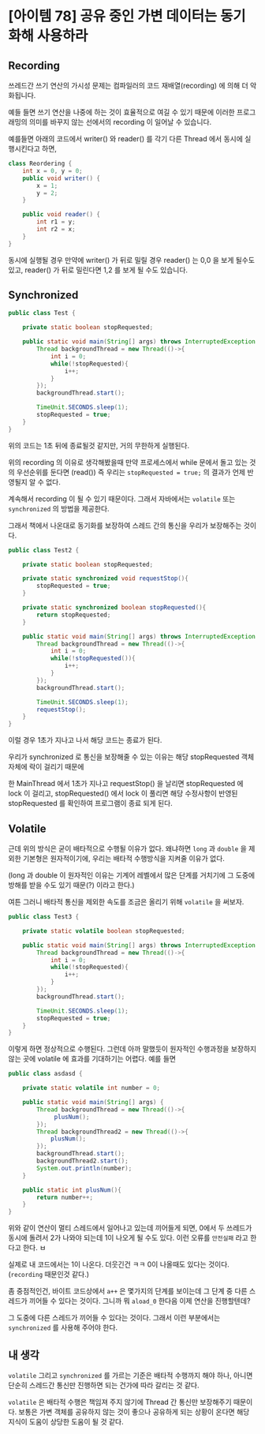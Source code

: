 # [아이템 78] 공유 중인 가변 데이터는 동기화해 사용하라

## Recording

쓰레드간 쓰기 연산의 가시성 문제는 컴파일러의 코드 재배열(recording) 에 의해 더 악화됩니다.

예들 들면 쓰기 연산을 나중에 하는 것이 효율적으로 여길 수 있기 때문에 이러한 프로그래밍의 의미를 바꾸지 않는 선에서의 recording 이 일어날 수 있습니다.

예를들면 아래의 코드에서 writer() 와 reader() 를 각기 다른 Thread 에서 동시에 실행시킨다고 하면,

```java
class Reordering {
    int x = 0, y = 0;
    public void writer() {
        x = 1;
        y = 2;
    }

    public void reader() {
        int r1 = y;
        int r2 = x;
    }
}
```

동시에 실행될 경우 만약에 writer() 가 뒤로 밀릴 경우 reader() 는 0,0 을 보게 될수도 있고, reader() 가 뒤로 밀린다면 1,2 를 보게 될 수도 있습니다.

## Synchronized

```java
public class Test {

    private static boolean stopRequested;

    public static void main(String[] args) throws InterruptedException {
        Thread backgroundThread = new Thread(()->{
            int i = 0;
            while(!stopRequested){
                i++;
            }
        });
        backgroundThread.start();

        TimeUnit.SECONDS.sleep(1);
        stopRequested = true;
    }
}
```

위의 코드는 1초 뒤에 종료될것 같지만, 거의 무한하게 실행된다.

위의 recording 의 이유로 생각해봤을때 만약 프로세스에서 while 문에서 돌고 있는 것의 우선순위를 둔다면 (read()) 즉 우리는 `stopRequested = true;` 의 결과가 언제 반영될지 알 수 없다.

계속해서 recording 이 될 수 있기 때문이다. 그래서 자바에서는 `volatile` 또는 `synchronized` 의 방법을 제공한다.

그래서 책에서 나온대로 동기화를 보장하여 스레드 간의 통신을 우리가 보장해주는 것이다.

```java
public class Test2 {

    private static boolean stopRequested;

    private static synchronized void requestStop(){
        stopRequested = true;
    }

    private static synchronized boolean stopRequested(){
        return stopRequested;
    }

    public static void main(String[] args) throws InterruptedException {
        Thread backgroundThread = new Thread(()->{
            int i = 0;
            while(!stopRequested()){
                i++;
            }
        });
        backgroundThread.start();

        TimeUnit.SECONDS.sleep(1);
        requestStop();
    }
}
```

이럴 경우 1초가 지나고 나서 해당 코드는 종료가 된다.

우리가 synchronized 로 통신을 보장해줄 수 있는 이유는 해당 stopRequested 객체 자체에 락이 걸리기 때문에

한 MainThread 에서 1초가 지나고 requestStop() 을 날리면 stopRequested 에 lock 이 걸리고, stopRequested() 에서 lock 이 풀리면 해당 수정사항이 반영된 stopRequested 를 확인하여 프로그램이 종료 되게 된다.

## Volatile

근데 위의 방식은 굳이 배타적으로 수행될 이유가 없다. 왜냐하면 `long` 과 `double` 을 제외한 기본형은 원자적이기에, 우리는 배타적 수행방식을 지켜줄 이유가 없다.

(long 과 double 이 원자적인 이유는 기계어 레벨에서 많은 단계를 거치기에 그 도중에 방해를 받을 수도 있기 때문(?) 이라고 한다.)

여튼 그러니 배타적 통신을 제외한 속도를 조금은 올리기 위해 `volatile` 을 써보자.

```java
public class Test3 {

    private static volatile boolean stopRequested;

    public static void main(String[] args) throws InterruptedException {
        Thread backgroundThread = new Thread(()->{
            int i = 0;
            while(!stopRequested){
                i++;
            }
        });
        backgroundThread.start();

        TimeUnit.SECONDS.sleep(1);
        stopRequested = true;
    }
}
```

이렇게 하면 정상적으로 수행된다. 그런데 아까 말했듯이 원자적인 수행과정을 보장하지 않는 곳에 volatile 에 효과를 기대하기는 어렵다. 예를 들면

```java
public class asdasd {

    private static volatile int number = 0;

    public static void main(String[] args) {
        Thread backgroundThread = new Thread(()->{
             plusNum();
        });
        Thread backgroundThread2 = new Thread(()->{
            plusNum();
        });
        backgroundThread.start();
        backgroundThread2.start();
        System.out.println(number);
    }

    public static int plusNum(){
        return number++;
    }
}
```

위와 같이 연산이 멀티 스레드에서 일어나고 있는데 끼어들게 되면, 0에서 두 쓰레드가 동시에 돌려서 2가 나와야 되는데 1이 나오게 될 수도 있다. 이런 오류를 `안전실패` 라고 한다고 한다. ㅂ

실제로 내 코드에서는 1이 나온다. 더웃긴건 ㅋㅋ 0이 나올때도 있다는 것이다. (`recording` 때문인것 같다.)

좀 중점적인건, 바이트 코드상에서 `a++` 은 몇가지의 단계를 보이는데 그 단계 중 다른 스레드가 끼어들 수 있다는 것이다. 그니까 뭐 `aload_0` 한다음 이제 연산을 진행할텐데?

그 도중에 다른 스레드가 끼어들 수 있다는 것이다. 그래서 이런 부분에서는 `synchronized` 를 사용해 주어야 한다.

## 내 생각

`volatile` 그리고 `synchronized` 를 가르는 기준은 배타적 수행까지 해야 하나, 아니면 단순히 스레드간 통신만 진행하면 되는 건가에 따라 갈리는 것 같다.

`volatile` 은 배타적 수행은 책임져 주지 않기에 Thread 간 통신만 보장해주기 때문이다. 보통은 가변 객체를 공유하지 않는 것이 좋으나 공유하게 되는 상황이 온다면 해당 지식이 도움이 상당한 도움이 될 것 같다.
